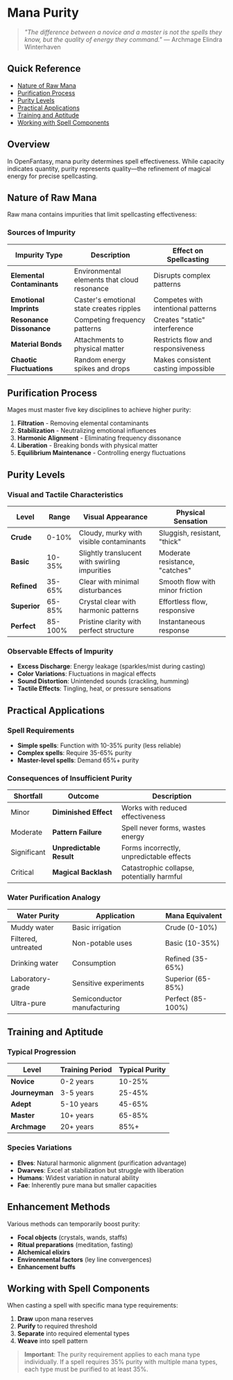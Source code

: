 # Mana Purity

> *"The difference between a novice and a master is not the spells they know, but the quality of energy they command."* — Archmage Elindra Winterhaven

## Quick Reference
- [Nature of Raw Mana](#nature-of-raw-mana)
- [Purification Process](#purification-process)
- [Purity Levels](#purity-levels)
- [Practical Applications](#practical-applications)
- [Training and Aptitude](#training-and-aptitude)
- [Working with Spell Components](#working-with-spell-components)

## Overview

In OpenFantasy, mana purity determines spell effectiveness. While capacity indicates quantity, purity represents quality—the refinement of magical energy for precise spellcasting.

## Nature of Raw Mana

Raw mana contains impurities that limit spellcasting effectiveness:

### Sources of Impurity

| Impurity Type | Description | Effect on Spellcasting |
|---------------|-------------|------------------------|
| **Elemental Contaminants** | Environmental elements that cloud resonance | Disrupts complex patterns |
| **Emotional Imprints** | Caster's emotional state creates ripples | Competes with intentional patterns |
| **Resonance Dissonance** | Competing frequency patterns | Creates "static" interference |
| **Material Bonds** | Attachments to physical matter | Restricts flow and responsiveness |
| **Chaotic Fluctuations** | Random energy spikes and drops | Makes consistent casting impossible |

## Purification Process

Mages must master five key disciplines to achieve higher purity:

1. **Filtration** - Removing elemental contaminants
2. **Stabilization** - Neutralizing emotional influences
3. **Harmonic Alignment** - Eliminating frequency dissonance
4. **Liberation** - Breaking bonds with physical matter
5. **Equilibrium Maintenance** - Controlling energy fluctuations

## Purity Levels

### Visual and Tactile Characteristics

| Level | Range | Visual Appearance | Physical Sensation |
|-------|-------|-------------------|-------------------|
| **Crude** | 0-10% | Cloudy, murky with visible contaminants | Sluggish, resistant, "thick" |
| **Basic** | 10-35% | Slightly translucent with swirling impurities | Moderate resistance, "catches" |
| **Refined** | 35-65% | Clear with minimal disturbances | Smooth flow with minor friction |
| **Superior** | 65-85% | Crystal clear with harmonic patterns | Effortless flow, responsive |
| **Perfect** | 85-100% | Pristine clarity with perfect structure | Instantaneous response |

### Observable Effects of Impurity

- **Excess Discharge**: Energy leakage (sparkles/mist during casting)
- **Color Variations**: Fluctuations in magical effects
- **Sound Distortion**: Unintended sounds (crackling, humming)
- **Tactile Effects**: Tingling, heat, or pressure sensations

## Practical Applications

### Spell Requirements

- **Simple spells**: Function with 10-35% purity (less reliable)
- **Complex spells**: Require 35-65% purity
- **Master-level spells**: Demand 65%+ purity

### Consequences of Insufficient Purity

| Shortfall | Outcome | Description |
|-----------|---------|-------------|
| Minor | **Diminished Effect** | Works with reduced effectiveness |
| Moderate | **Pattern Failure** | Spell never forms, wastes energy |
| Significant | **Unpredictable Result** | Forms incorrectly, unpredictable effects |
| Critical | **Magical Backlash** | Catastrophic collapse, potentially harmful |

### Water Purification Analogy

| Water Purity | Application | Mana Equivalent |
|--------------|-------------|-----------------|
| Muddy water | Basic irrigation | Crude (0-10%) |
| Filtered, untreated | Non-potable uses | Basic (10-35%) |
| Drinking water | Consumption | Refined (35-65%) |
| Laboratory-grade | Sensitive experiments | Superior (65-85%) |
| Ultra-pure | Semiconductor manufacturing | Perfect (85-100%) |

## Training and Aptitude

### Typical Progression

| Level | Training Period | Typical Purity |
|-------|----------------|----------------|
| **Novice** | 0-2 years | 10-25% |
| **Journeyman** | 3-5 years | 25-45% |
| **Adept** | 5-10 years | 45-65% |
| **Master** | 10+ years | 65-85% |
| **Archmage** | 20+ years | 85%+ |

### Species Variations

- **Elves**: Natural harmonic alignment (purification advantage)
- **Dwarves**: Excel at stabilization but struggle with liberation
- **Humans**: Widest variation in natural ability
- **Fae**: Inherently pure mana but smaller capacities

## Enhancement Methods

Various methods can temporarily boost purity:

- **Focal objects** (crystals, wands, staffs)
- **Ritual preparations** (meditation, fasting)
- **Alchemical elixirs**
- **Environmental factors** (ley line convergences)
- **Enhancement buffs**

## Working with Spell Components

When casting a spell with specific mana type requirements:

1. **Draw** upon mana reserves
2. **Purify** to required threshold
3. **Separate** into required elemental types
4. **Weave** into spell pattern

> **Important**: The purity requirement applies to each mana type individually. If a spell requires 35% purity with multiple mana types, each type must be purified to at least 35%. 